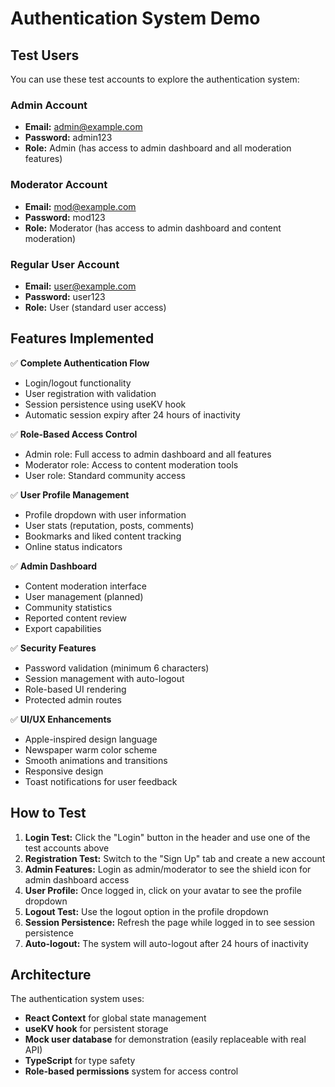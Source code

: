# Authentication System Demo

## Test Users

You can use these test accounts to explore the authentication system:

### Admin Account
- **Email:** admin@example.com
- **Password:** admin123
- **Role:** Admin (has access to admin dashboard and all moderation features)

### Moderator Account  
- **Email:** mod@example.com
- **Password:** mod123
- **Role:** Moderator (has access to admin dashboard and content moderation)

### Regular User Account
- **Email:** user@example.com  
- **Password:** user123
- **Role:** User (standard user access)

## Features Implemented

✅ **Complete Authentication Flow**
- Login/logout functionality
- User registration with validation
- Session persistence using useKV hook
- Automatic session expiry after 24 hours of inactivity

✅ **Role-Based Access Control**
- Admin role: Full access to admin dashboard and all features
- Moderator role: Access to content moderation tools
- User role: Standard community access

✅ **User Profile Management**
- Profile dropdown with user information
- User stats (reputation, posts, comments)
- Bookmarks and liked content tracking
- Online status indicators

✅ **Admin Dashboard**
- Content moderation interface
- User management (planned)
- Community statistics
- Reported content review
- Export capabilities

✅ **Security Features**
- Password validation (minimum 6 characters)
- Session management with auto-logout
- Role-based UI rendering
- Protected admin routes

✅ **UI/UX Enhancements**
- Apple-inspired design language
- Newspaper warm color scheme
- Smooth animations and transitions
- Responsive design
- Toast notifications for user feedback

## How to Test

1. **Login Test:** Click the "Login" button in the header and use one of the test accounts above
2. **Registration Test:** Switch to the "Sign Up" tab and create a new account
3. **Admin Features:** Login as admin/moderator to see the shield icon for admin dashboard access
4. **User Profile:** Once logged in, click on your avatar to see the profile dropdown
5. **Logout Test:** Use the logout option in the profile dropdown
6. **Session Persistence:** Refresh the page while logged in to see session persistence
7. **Auto-logout:** The system will auto-logout after 24 hours of inactivity

## Architecture

The authentication system uses:
- **React Context** for global state management
- **useKV hook** for persistent storage
- **Mock user database** for demonstration (easily replaceable with real API)
- **TypeScript** for type safety
- **Role-based permissions** system for access control